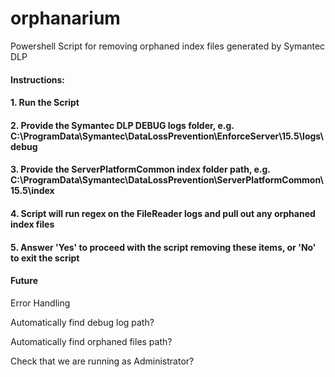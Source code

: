 # orphanarium
Powershell Script for removing orphaned index files generated by Symantec DLP

#### Instructions:
#### 1. Run the Script
#### 2. Provide the Symantec DLP DEBUG logs folder, e.g. C:\ProgramData\Symantec\DataLossPrevention\EnforceServer\15.5\logs\debug
#### 3. Provide the ServerPlatformCommon index folder path, e.g. C:\ProgramData\Symantec\DataLossPrevention\ServerPlatformCommon\15.5\index
#### 4. Script will run regex on the FileReader logs and pull out any orphaned index files
#### 5. Answer 'Yes' to proceed with the script removing these items, or 'No' to exit the script


#### Future
Error Handling

Automatically find debug log path?

Automatically find orphaned files path?

Check that we are running as Administrator?
